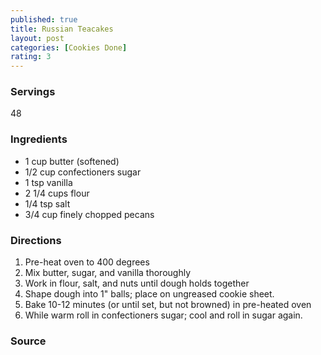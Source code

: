 ```yaml
---
published: true
title: Russian Teacakes
layout: post
categories: [Cookies Done]
rating: 3
---
```

### Servings
48

### Ingredients
- 1 cup butter (softened)
- 1/2 cup confectioners sugar
- 1 tsp vanilla
- 2 1/4 cups flour
- 1/4 tsp salt
- 3/4 cup finely chopped pecans

### Directions
1. Pre-heat oven to 400 degrees
2. Mix butter, sugar, and vanilla thoroughly
3. Work in flour, salt, and nuts until dough holds together
4. Shape dough into 1" balls; place on ungreased cookie sheet.
5. Bake 10-12 minutes (or until set, but not browned) in pre-heated oven
6. While warm roll in confectioners sugar; cool and roll in sugar again.

### Source

